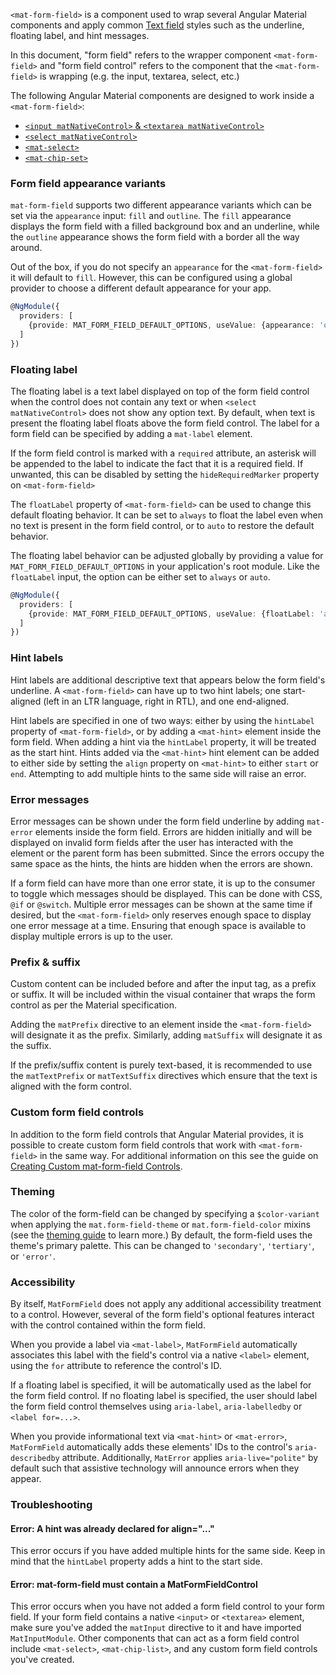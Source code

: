 `<mat-form-field>` is a component used to wrap several Angular Material components and apply common
[Text field](https://material.io/guidelines/components/text-fields.html) styles such as the
underline, floating label, and hint messages.

In this document, "form field" refers to the wrapper component `<mat-form-field>` and
"form field control" refers to the component that the `<mat-form-field>` is wrapping
(e.g. the input, textarea, select, etc.)

The following Angular Material components are designed to work inside a `<mat-form-field>`:

- [`<input matNativeControl>` &amp; `<textarea matNativeControl>`](https://material.angular.dev/components/input/overview)
- [`<select matNativeControl>`](https://material.angular.dev/components/select/overview)
- [`<mat-select>`](https://material.angular.dev/components/select/overview)
- [`<mat-chip-set>`](https://material.angular.dev/components/chips/overview)

<!-- example(form-field-overview) -->

### Form field appearance variants

`mat-form-field` supports two different appearance variants which can be set via the `appearance`
input: `fill` and `outline`. The `fill` appearance displays the form field with a filled background
box and an underline, while the `outline` appearance shows the form field with a border all the way
around.

Out of the box, if you do not specify an `appearance` for the `<mat-form-field>` it will default to
`fill`. However, this can be configured using a global provider to choose a different default
appearance for your app.

```ts
@NgModule({
  providers: [
    {provide: MAT_FORM_FIELD_DEFAULT_OPTIONS, useValue: {appearance: 'outline'}}
  ]
})
```

<!-- example(form-field-appearance) -->

### Floating label

The floating label is a text label displayed on top of the form field control when
the control does not contain any text or when `<select matNativeControl>` does not show any option
text. By default, when text is present the floating label floats above the form field control. The
label for a form field can be specified by adding a `mat-label` element.

If the form field control is marked with a `required` attribute, an asterisk will be appended to the
label to indicate the fact that it is a required field. If unwanted, this can be disabled by
setting the `hideRequiredMarker` property on `<mat-form-field>`

The `floatLabel` property of `<mat-form-field>` can be used to change this default floating
behavior. It can be set to `always` to float the label even when no text is present in the form
field control, or to `auto` to restore the default behavior.

<!-- example(form-field-label) -->

The floating label behavior can be adjusted globally by providing a value for
`MAT_FORM_FIELD_DEFAULT_OPTIONS` in your application's root module. Like the `floatLabel` input,
the option can be either set to `always` or `auto`.

```ts
@NgModule({
  providers: [
    {provide: MAT_FORM_FIELD_DEFAULT_OPTIONS, useValue: {floatLabel: 'always'}}
  ]
})
```

### Hint labels

Hint labels are additional descriptive text that appears below the form field's underline. A
`<mat-form-field>` can have up to two hint labels; one start-aligned (left in an LTR language, right
in RTL), and one end-aligned.

Hint labels are specified in one of two ways: either by using the `hintLabel` property of
`<mat-form-field>`, or by adding a `<mat-hint>` element inside the form field. When adding a hint
via the `hintLabel` property, it will be treated as the start hint. Hints added via the
`<mat-hint>` hint element can be added to either side by setting the `align` property on
`<mat-hint>` to either `start` or `end`. Attempting to add multiple hints to the same side will
raise an error.

<!-- example(form-field-hint) -->

### Error messages

Error messages can be shown under the form field underline by adding `mat-error` elements inside the
form field. Errors are hidden initially and will be displayed on invalid form fields after the user
has interacted with the element or the parent form has been submitted. Since the errors occupy the
same space as the hints, the hints are hidden when the errors are shown.

If a form field can have more than one error state, it is up to the consumer to toggle which
messages should be displayed. This can be done with CSS, `@if` or `@switch`. Multiple error
messages can be shown at the same time if desired, but the `<mat-form-field>` only reserves enough
space to display one error message at a time. Ensuring that enough space is available to display
multiple errors is up to the user.

<!-- example(form-field-error) -->

### Prefix & suffix

Custom content can be included before and after the input tag, as a prefix or suffix. It will be
included within the visual container that wraps the form control as per the Material specification.

Adding the `matPrefix` directive to an element inside the `<mat-form-field>` will designate it as
the prefix. Similarly, adding `matSuffix` will designate it as the suffix.

If the prefix/suffix content is purely text-based, it is recommended to use the `matTextPrefix` or
`matTextSuffix` directives which ensure that the text is aligned with the form control.

<!-- example(form-field-prefix-suffix) -->

### Custom form field controls

In addition to the form field controls that Angular Material provides, it is possible to create
custom form field controls that work with `<mat-form-field>` in the same way. For additional
information on this see the guide on
[Creating Custom mat-form-field Controls](/guide/creating-a-custom-form-field-control).

### Theming

The color of the form-field can be changed by specifying a `$color-variant` when applying the
`mat.form-field-theme` or `mat.form-field-color` mixins (see the
[theming guide](/guide/theming#using-component-color-variants) to learn more.) By default, the
form-field uses the theme's primary palette. This can be changed to `'secondary'`, `'tertiary'`, or
`'error'`.

### Accessibility

By itself, `MatFormField` does not apply any additional accessibility treatment to a control.
However, several of the form field's optional features interact with the control contained within
the form field.

When you provide a label via `<mat-label>`, `MatFormField` automatically associates this label with
the field's control via a native `<label>` element, using the `for` attribute to reference the
control's ID.

If a floating label is specified, it will be automatically used as the label for the form
field control. If no floating label is specified, the user should label the form field control
themselves using `aria-label`, `aria-labelledby` or `<label for=...>`.

When you provide informational text via `<mat-hint>` or `<mat-error>`, `MatFormField` automatically
adds these elements' IDs to the control's `aria-describedby` attribute. Additionally, `MatError`
applies `aria-live="polite"` by default such that assistive technology will announce errors when
they appear.

### Troubleshooting

#### Error: A hint was already declared for align="..."

This error occurs if you have added multiple hints for the same side. Keep in mind that the
`hintLabel` property adds a hint to the start side.

#### Error: mat-form-field must contain a MatFormFieldControl

This error occurs when you have not added a form field control to your form field. If your form
field contains a native `<input>` or `<textarea>` element, make sure you've added the `matInput`
directive to it and have imported `MatInputModule`. Other components that can act as a form field
control include `<mat-select>`, `<mat-chip-list>`, and any custom form field controls you've
created.
